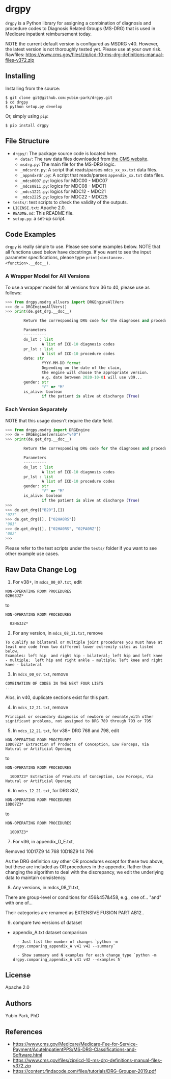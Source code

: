 # drgpy

`drgpy` is a Python library for assigning a combination of diagnosis and procedure codes to Diagnosis Related Groups (MS-DRG) that is used in Medicare inpatient reimbursement today.

NOTE the current default version is configured as MSDRG v40. However, the latest version is not thoroughly tested yet. Please use at your own risk.
Rawfiles: https://www.cms.gov/files/zip/icd-10-ms-drg-definitions-manual-files-v372.zip

## Installing

Installing from the source:

```
$ git clone git@github.com:yubin-park/drgpy.git
$ cd drgpy
$ python setup.py develop
```

Or, simply using `pip`:

```
$ pip install drgpy
```

## File Structure

- `drgpy/`: The package source code is located here.
  - `data/`: The raw data files downloaded from [the CMS website](https://www.cms.gov/Medicare/Medicare-Fee-for-Service-Payment/AcuteInpatientPPS/MS-DRG-Classifications-and-Software.html).
  - `msdrg.py`: The main file for the MS-DRG logic.
  - `_mdcsrdr.py`: A script that reads/parses `mdcs_xx_xx.txt` data files.
  - `_appndxrdr.py`: A script that reads/parses `appendix_xx.txt` data files.
  - `_mdcs0007.py`: logics for MDC00 - MDC07
  - `_mdcs0811.py`: logics for MDC08 - MDC11
  - `_mdcs1221.py`: logics for MDC12 - MDC21
  - `_mdcs2225.py`: logics for MDC22 - MDC25
- `tests/`: test scripts to check the validity of the outputs.
- `LICENSE.txt`: Apache 2.0.
- `README.md`: This README file.
- `setup.py`: a set-up script.

## Code Examples

`drgpy` is really simple to use.
Please see some examples below.
NOTE that all functions used below have docstrings.
If you want to see the input parameter specifications,
please type `print(<instance>.<function>.__doc__)`.

### A Wrapper Model for All Versions

To use a wrapper model for all versions from 36 to 40, please use as follows:

```python
>>> from drgpy.msdrg_allvers import DRGEngineAllVers
>>> de = DRGEngineAllVers()
>>> print(de.get_drg.__doc__)

        Return the corresponding DRG code for the diagnoses and procedures

        Parameters
        ----------
        dx_lst : list
                A list of ICD-10 diagnosis codes
        pr_lst : list
                A list of ICD-10 procedure codes
        date: str
                YYYY-MM-DD format
                Depending on the date of the claim,
                the engine will choose the appropriate version.
                e.g. date between 2020-10-01 will use v39...
        gender: str
                "F" or "M"
        is_alive: boolean
                if the patient is alive at discharge (True)
```

### Each Version Separately

NOTE that this usage doesn't require the date field.

```python
>>> from drgpy.msdrg import DRGEngine
>>> de = DRGEngine(version="v40")
>>> print(de.get_drg.__doc__)

        Return the corresponding DRG code for the diagnoses and procedures

        Parameters
        ----------
        dx_lst : list
                A list of ICD-10 diagnosis codes
        pr_lst : list
                A list of ICD-10 procedure codes
        gender: str
                "F" or "M"
        is_alive: boolean
                if the patient is alive at discharge (True)
>>>
>>> de.get_drg(["B20"],[])
'977'
>>> de.get_drg([], ["02HA0RS"])
'983'
>>> de.get_drg([], ["02HA0RS", "02PA0RZ"])
'002'
>>>
```

Please refer to the test scripts under the `tests/` folder if you want to see other example use cases.

## Raw Data Change Log

1. For v38+, in `mdcs_00_07.txt`, edit

```
NON-OPERATING ROOM PROCEDURES
02H63JZ*
```

to

```
NON-OPERATING ROOM PROCEDURES

  02H63JZ*
```

2. For any version, in `mdcs_08_11.txt`, remove

```
To qualify as bilateral or multiple joint procedures you must have at least one code from two different lower extremity sites as listed below.
Examples: left hip  and right hip - bilateral; left hip and left knee - multiple;  left hip and right ankle - multiple; left knee and right knee - bilateral
```

3. In `mdcs_00_07.txt`, remove

```
COMBINATION OF CODES IN THE NEXT FOUR LISTS
...
```

Alos, in v40, duplicate sections exist for this part.

4. In `mdcs_12_21.txt`, remove

```
Principal or secondary diagnosis of newborn or neonate,with other significant problems, not assigned to DRG 789 through 793 or 795
```

5. In `mdcs_12_21.txt`, for v38+ DRG 768 and 798, edit

```
NON-OPERATING ROOM PROCEDURES
10D07Z3* Extraction of Products of Conception, Low Forceps, Via Natural or Artificial Opening
```

to

```
NON-OPERATING ROOM PROCEDURES

  10D07Z3* Extraction of Products of Conception, Low Forceps, Via Natural or Artificial Opening
```

6. In `mdcs_12_21.txt`, for DRG 807,

```
NON-OPERATING ROOM PROCEDURES
10D07Z3*
```

to

```
NON-OPERATING ROOM PROCEDURES

  10D07Z3*
```

7. For v36, in appendix_D_E.txt,

Removed
10D17Z9 14 768
10D18Z9 14 796

As the DRG definition say other OR procedures except for these two above, but these are included as OR procedures in the appendix. Rather than changing the algorithm to deal with the discrepancy, we edit the underlying data to maintain consistency.

8. Any versions, in mdcs_08_11.txt,

There are group-level or conditions for 456&457&458, e.g., one of... "and" with one of...

Their categories are renamed as EXTENSIVE FUSION PART AB12..


9. compare two versions of dataset

- appendix_A.txt dataset comparison

        - Just list the number of changes `python -m drgpy.comparing_appendix_A v41 v42 --summary`
        
        - Show summary and N examples for each change type `python -m drgpy.comparing_appendix_A v41 v42 --examples 5`


## License

Apache 2.0

## Authors

Yubin Park, PhD

## References

- https://www.cms.gov/Medicare/Medicare-Fee-for-Service-Payment/AcuteInpatientPPS/MS-DRG-Classifications-and-Software.html
- https://www.cms.gov/files/zip/icd-10-ms-drg-definitions-manual-files-v372.zip
- https://content.findacode.com/files/tutorials/DRG-Grouper-2019.pdf
